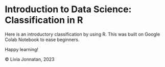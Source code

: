 # Introduction to Data Science: Classification in R

Here is an introductory classification by using R. This was built on Google Colab Notebook to ease beginners.

Happy learning!

© Livia Jonnatan, 2023
